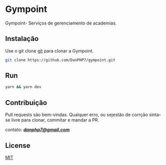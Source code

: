 # Gympoint

Gympoint- Serviços de gerenciamento de academias.

## Instalação

Use o git clone [git](https://github.com/DanPHP7/gympoint/) para clonar a Gympoint.

```bash
git clone https://github.com/DanPHP7/gympoint.git
```

## Run

```bash
yarn && yarn dev
```

## Contribuição
Pull requests são bem-vindas. Qualquer erro, ou sejestão de corrção sinta-se livre para clonar, commitar e mandar a PR.

contato: ***<danphp7@gmail.com>***

## License
[MIT](https://choosealicense.com/licenses/mit/)
